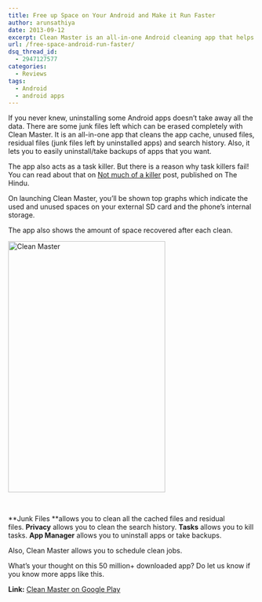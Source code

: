 ```yaml
---
title: Free up Space on Your Android and Make it Run Faster
author: arunsathiya
date: 2013-09-12
excerpt: Clean Master is an all-in-one Android cleaning app that helps you to clean app cache, residual files, search history, uninstall apps and take apps backup.
url: /free-space-android-run-faster/
dsq_thread_id:
  - 2947127577
categories:
  - Reviews
tags:
  - Android
  - android apps
---
```

If you never knew, uninstalling some Android apps doesn&#8217;t take away all the data. There are some junk files left which can be erased completely with Clean Master. It is an all-in-one app that cleans the app cache, unused files, residual files (junk files left by uninstalled apps) and search history. Also, it lets you to easily uninstall/take backups of apps that you want.

The app also acts as a task killer. But there is a reason why task killers fail! You can read about that on <a href="http://www.thehindu.com/features/metroplus/nxg/not-much-of-a-killer/article4717651.ece" onclick="_gaq.push(['_trackEvent', 'outbound-article', 'http://www.thehindu.com/features/metroplus/nxg/not-much-of-a-killer/article4717651.ece', 'Not much of a killer']);" title="Not much of a killer"  target="_blank">Not much of a killer</a> post, published on The Hindu.

On launching Clean Master, you&#8217;ll be shown top graphs which indicate the used and unused spaces on your external SD card and the phone&#8217;s internal storage.

The app also shows the amount of space recovered after each clean.

[<img class="aligncenter size-full wp-image-76437" alt="Clean Master" src="http://cdn.devilsworkshop.org/files/2013/05/Clean-Master.png" width="320" height="512" />][1]

&nbsp;

**Junk Files **allows you to clean all the cached files and residual files. **Privacy** allows you to clean the search history. **Tasks** allows you to kill tasks. **App Manager** allows you to uninstall apps or take backups.

Also, Clean Master allows you to schedule clean jobs.

What&#8217;s your thought on this 50 million+ downloaded app? Do let us know if you know more apps like this.

**Link:** <a href="https://play.google.com/store/apps/details?id=com.cleanmaster.mguard&hl=en" onclick="_gaq.push(['_trackEvent', 'outbound-article', 'https://play.google.com/store/apps/details?id=com.cleanmaster.mguard&hl=en', 'Clean Master on Google Play']);" title="Clean Master on Google Play">Clean Master on Google Play</a>

 [1]: http://cdn.devilsworkshop.org/files/2013/05/Clean-Master.png
